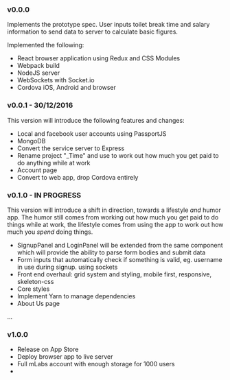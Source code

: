 ### v0.0.0
Implements the prototype spec. User inputs toilet break time and salary information to send data to server to calculate basic figures.

Implemented the following:

* React browser application using Redux and CSS Modules
* Webpack build
* NodeJS server
* WebSockets with Socket.io
* Cordova iOS, Android and browser

### v0.0.1 - 30/12/2016
This version will introduce the following features and changes:

* Local and facebook user accounts using PassportJS
* MongoDB
* Convert the service server to Express
* Rename project "_Time" and use to work out how much you get paid to do anything while at work
* Account page
* Convert to web app, drop Cordova entirely


### v0.1.0 - IN PROGRESS
This version will introduce a shift in direction, towards a lifestyle *and* humor app. The humor still comes from
working out how much you get paid to do things while at work, the lifestyle comes from using the app to work out how much
you *spend* doing things.

* SignupPanel and LoginPanel will be extended from the same component which will provide the ability to parse form bodies and submit data
* Form inputs that automatically check if something is valid, eg. username in use during signup. using sockets
* Front end overhaul: grid system and styling, mobile first, responsive, skeleton-css
* Core styles
* Implement Yarn to manage dependencies
* About Us page


...

### v1.0.0

* Release on App Store
* Deploy browser app to live server
* Full mLabs account with enough storage for 1000 users
* 